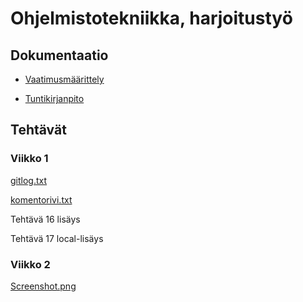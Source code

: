 # Ohjelmistotekniikka, harjoitustyö

## Dokumentaatio

- [Vaatimusmäärittely](https://github.com/joonas-a/ot-harjoitustyo/blob/master/dokumentaatio/vaatimusmaarittely.md)

- [Tuntikirjanpito](https://github.com/joonas-a/ot-harjoitustyo/blob/master/dokumentaatio/tuntikirjanpito.md)

## Tehtävät

### Viikko 1

[gitlog.txt](https://github.com/joonas-a/ot-harjoitustyo/tree/master/laskarit/viikko1/gitlog.txt)

[komentorivi.txt](https://github.com/joonas-a/ot-harjoitustyo/tree/master/laskarit/viikko1/komentorivi.txt)

Tehtävä 16 lisäys

Tehtävä 17 local-lisäys

### Viikko 2

[Screenshot.png](https://github.com/joonas-a/ot-harjoitustyo/blob/master/laskarit/viikko2/Screenshot.png)
